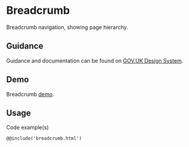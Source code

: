# Breadcrumb

Breadcrumb navigation, showing page hierarchy.

## Guidance

Guidance and documentation can be found on [GOV.UK Design System](linkgoeshere).

## Demo

Breadcrumb [demo](breadcrumb.html).

## Usage

Code example(s)

```
@@include('breadcrumb.html')
```


<!--
## Installation

```
npm install --save @govuk-frontend/breadcrumb
```
-->
